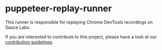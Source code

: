 # puppeteer-replay-runner

This runner is responsible for replaying Chrome DevTools recordings on Sauce Labs.

If you are interested to contribute to this project, please have a look at our
[contribution guidelines](CONTRIBUTING.md).
